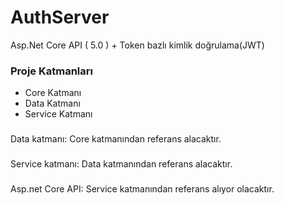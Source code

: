 # AuthServer
Asp.Net Core API ( 5.0 ) + Token bazlı kimlik doğrulama(JWT)
### Proje Katmanları
- Core Katmanı
- Data Katmanı
- Service Katmanı
###
Data katmanı: Core katmanından referans alacaktır.
###
Service katmanı: Data katmanından referans alacaktır.
###
Asp.net Core API: Service katmanından referans alıyor olacaktır.
